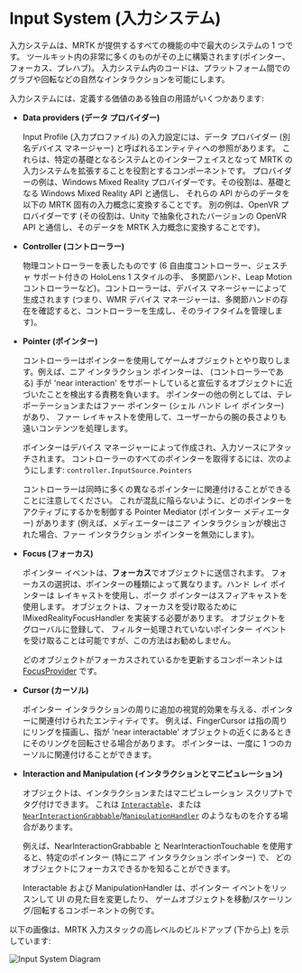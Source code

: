 # Input System (入力システム)

入力システムは、MRTK が提供するすべての機能の中で最大のシステムの 1 つです。
ツールキット内の非常に多くのものがその上に構築されます(ポインター、フォーカス、プレハブ)。
入力システム内のコードは、プラットフォーム間でのグラブや回転などの自然なインタラクションを可能にします。

入力システムには、定義する価値のある独自の用語がいくつかあります:

- **Data providers (データ プロバイダー)**

    Input Profile (入力プロファイル) の入力設定には、データ プロバイダー (別名デバイス マネージャー) と呼ばれるエンティティへの参照があります。
    これらは、特定の基礎となるシステムとのインターフェイスとなって MRTK の入力システムを拡張することを役割とするコンポーネントです。
    プロバイダーの例は、Windows Mixed Reality プロバイダーです。その役割は、基礎となる Windows Mixed Reality API と通信し、
    それらの API からのデータを以下の MRTK 固有の入力概念に変換することです。
    別の例は、OpenVR プロバイダーです (その役割は、Unity で抽象化されたバージョンの OpenVR API と通信し、そのデータを MRTK 入力概念に変換することです)。

- **Controller (コントローラー)**

    物理コントローラーを表したものです (6 自由度コントローラー、ジェスチャ サポート付きの HoloLens 1 スタイルの手、
    多関節ハンド、Leap Motion コントローラーなど)。コントローラーは、デバイス マネージャーによって生成されます
    (つまり、WMR デバイス マネージャーは、多関節ハンドの存在を確認すると、コントローラーを生成し、そのライフタイムを管理します)。

- **Pointer (ポインター)**

    コントローラーはポインターを使用してゲームオブジェクトとやり取りします。例えば、ニア インタラクション ポインターは、
    (コントローラーである) 手が 'near interaction' をサポートしていると宣伝するオブジェクトに近づいたことを検出する責務を負います。
    ポインターの他の例としては、テレポーテーションまたはファー ポインター (シェル ハンド レイ ポインター) があり、
    ファー レイキャストを使用して、ユーザーからの腕の長さよりも遠いコンテンツを処理します。

    ポインターはデバイス マネージャーによって作成され、入力ソースにアタッチされます。
    コントローラーのすべてのポインターを取得するには、次のようにします: `controller.InputSource.Pointers`

    コントローラーは同時に多くの異なるポインターに関連付けることができることに注意してください。
    これが混乱に陥らないように、どのポインターをアクティブにするかを制御する Pointer Mediator (ポインター メディエーター) があります
    (例えば、メディエーターはニア インタラクションが検出された場合、ファー インタラクション ポインターを無効にします)。

- **Focus (フォーカス)**

    ポインター イベントは、**フォーカス**でオブジェクトに送信されます。 フォーカスの選択は、ポインターの種類によって異なります。ハンド レイ ポインターは
    レイキャストを使用し、ポーク ポインターはスフィアキャストを使用します。 オブジェクトは、フォーカスを受け取るために
    IMixedRealityFocusHandler を実装する必要があります。 オブジェクトをグローバルに登録して、
    フィルター処理されていないポインター イベントを受け取ることは可能ですが、この方法はお勧めしません。

    どのオブジェクトがフォーカスされているかを更新するコンポーネントは [FocusProvider](xref:Microsoft.MixedReality.Toolkit.Input.FocusProvider) です。

- **Cursor (カーソル)**

    ポインター インタラクションの周りに追加の視覚的効果を与える、ポインターに関連付けられたエンティティです。
    例えば、FingerCursor は指の周りにリングを描画し、指が 'near interactable' オブジェクトの近くにあるときにそのリングを回転させる場合があります。
    ポインターは、一度に 1 つのカーソルに関連付けることができます。

- **Interaction and Manipulation (インタラクションとマニピュレーション)**

    オブジェクトは、インタラクションまたはマニピュレーション スクリプトでタグ付けできます。
    これは [`Interactable`](xref:Microsoft.MixedReality.Toolkit.UI.Interactable)、または  [`NearInteractionGrabbable`](xref:Microsoft.MixedReality.Toolkit.Input.NearInteractionGrabbable)/[`ManipulationHandler`](xref:Microsoft.MixedReality.Toolkit.UI.ManipulationHandler) のようなものを介する場合があります。

    例えば、NearInteractionGrabbable と NearInteractionTouchable を使用すると、特定のポインター (特にニア インタラクション ポインター) で、
    どのオブジェクトにフォーカスできるかを知ることができます。

    Interactable および ManipulationHandler は、ポインター イベントをリッスンして UI の見た目を変更したり、
    ゲームオブジェクトを移動/スケーリング/回転するコンポーネントの例です。

以下の画像は、MRTK 入力スタックの高レベルのビルドアップ (下から上) を示しています:

![Input System Diagram](../../../Documentation/Images/Input/MRTK_InputSystem.png)
